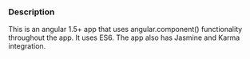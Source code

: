 ### Description

This is an angular 1.5+ app that uses angular.component() functionality throughout the app. It uses ES6. The app also has Jasmine and Karma integration.